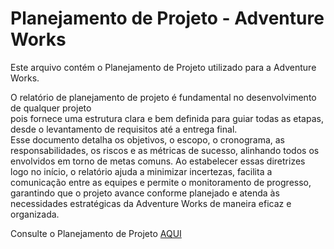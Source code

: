 # Planejamento de Projeto - Adventure Works

Este arquivo contém o Planejamento de Projeto utilizado para a Adventure Works.

O relatório de planejamento de projeto é fundamental no desenvolvimento de qualquer projeto  
pois fornece uma estrutura clara e bem definida para guiar todas as etapas, desde o levantamento 
de requisitos até a entrega final.   
Esse documento detalha os objetivos, o escopo, o cronograma, as responsabilidades, os riscos e as métricas de sucesso, 
alinhando todos os envolvidos em torno de metas comuns. 
Ao estabelecer essas diretrizes logo no início, o relatório ajuda a minimizar incertezas, facilita a comunicação 
entre as equipes e permite o monitoramento de progresso, garantindo que o projeto avance conforme planejado e 
atenda às necessidades estratégicas da Adventure Works de maneira eficaz e organizada.

Consulte o Planejamento de Projeto [AQUI](https://drive.google.com/file/d/11EGY2L5THZLpzNfCqPgx4koELy6CgWlz/view?usp=drive_link)